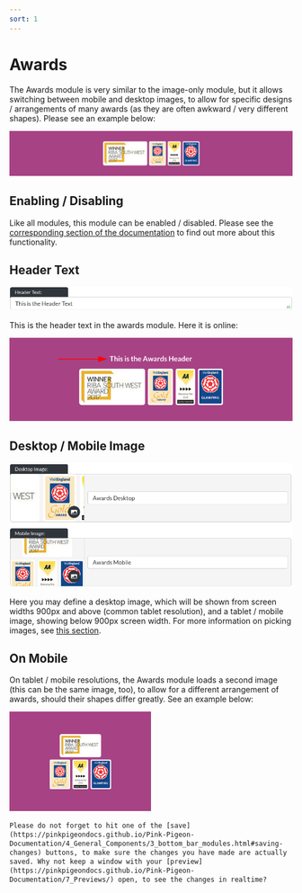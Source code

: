 ```yaml
---
sort: 1
---
```


# Awards

The Awards module is very similar to the image-only module, but it allows switching between mobile and desktop images, to allow for specific designs / arrangements of many awards (as they are often awkward / very different shapes). Please see an example below:

![Image of the awards module online](https://raw.githubusercontent.com/pinkpigeondocs/Pink-Pigeon-Documentation/master/docs/6_Modules/images/1_awards_online.png)

## Enabling / Disabling

Like all modules, this module can be enabled / disabled. Please see the [corresponding section of the documentation][endis] to find out more about this functionality.

[endis]: https://pinkpigeondocs.github.io/Pink-Pigeon-Documentation/4_General_Components/4_enabling_disabling_modules.html

## Header Text

![Image of the awards module header text](https://raw.githubusercontent.com/pinkpigeondocs/Pink-Pigeon-Documentation/master/docs/6_Modules/images/1_awards_header_text.png)

This is the header text in the awards module. Here it is online:

![Image of the awards module header text online](https://raw.githubusercontent.com/pinkpigeondocs/Pink-Pigeon-Documentation/master/docs/6_Modules/images/1_awards_header_online.png)

## Desktop / Mobile Image

![Image of the awards module images](https://raw.githubusercontent.com/pinkpigeondocs/Pink-Pigeon-Documentation/master/docs/6_Modules/images/1_awards_header_images.png)

Here you may define a desktop image, which will be shown from screen widths 900px and above (common tablet resolution), and a tablet / mobile image, showing below 900px screen width. For more information on picking images, see [this section](https://pinkpigeondocs.github.io/Pink-Pigeon-Documentation/4_General_Components/2_image_picker.html).


## On Mobile

On tablet / mobile resolutions, the Awards module loads a second image (this can be the same image, too), to allow for a different arrangement of awards, should their shapes differ greatly. See an example below:

![Image of the awards module on mobile](https://raw.githubusercontent.com/pinkpigeondocs/Pink-Pigeon-Documentation/master/docs/6_Modules/images/1_awards_mobile.png)

```tip
Please do not forget to hit one of the [save](https://pinkpigeondocs.github.io/Pink-Pigeon-Documentation/4_General_Components/3_bottom_bar_modules.html#saving-changes) buttons, to make sure the changes you have made are actually saved. Why not keep a window with your [preview](https://pinkpigeondocs.github.io/Pink-Pigeon-Documentation/7_Previews/) open, to see the changes in realtime?
```